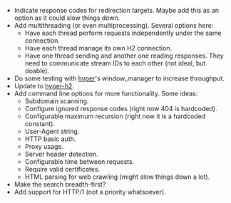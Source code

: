 * Indicate response codes for redirection targets. Maybe add this as an option as it could slow things down.
* Add multithreading (or even multiprocessing). Several options here:
	- Have each thread perform requests independently under the same connection.
	- Have each thread manage its own H2 connection.
	- Have one thread sending and another one reading responses. They need to communicate stream IDs to each other (not ideal, but doable).
* Do some testing with [hyper](https://github.com/Lukasa/hyper)'s window_manager to increase throughput.
* Update to [hyper-h2](https://github.com/python-hyper/hyper-h2).
* Add command line options for more functionality. Some ideas:
	- Subdomain scanning.
	- Configure ignored response codes (right now 404 is hardcoded).
	- Configurable maximum recursion (right now it is a hardcoded constant).
	- User-Agent string.
	- HTTP basic auth.
	- Proxy usage.
	- Server header detection.
	- Configurable time between requests.
	- Require valid certificates.
	- HTML parsing for web crawling (might slow things down a lot).
* Make the search breadth-first?
* Add support for HTTP/1 (not a priority whatsoever).